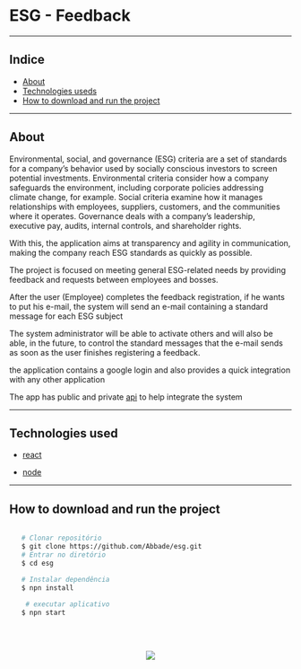 # ESG - Feedback

---

## Indice

- [About](#about)
- [Technologies useds](#Technologies-used)
- [How to download and run the project](#How-to-download-and-run-the-project)

---

## About

Environmental, social, and governance (ESG) criteria are a set of standards for a company’s behavior used by socially conscious investors to screen potential investments. Environmental criteria consider how a company safeguards the environment, including corporate policies addressing climate change, for example. Social criteria examine how it manages relationships with employees, suppliers, customers, and the communities where it operates. Governance deals with a company’s leadership, executive pay, audits, internal controls, and shareholder rights.

With this, the application aims at transparency and agility in communication, making the company reach ESG standards as quickly as possible.

The project is focused on meeting general ESG-related needs by providing feedback and requests between employees and bosses.

After the user (Employee) completes the feedback registration, if he wants to put his e-mail, the system will send an e-mail containing a standard message for each ESG subject

The system administrator will be able to activate others and will also be able, in the future, to control the standard messages that the e-mail sends as soon as the user finishes registering a feedback.

the application contains a google login and also provides a quick integration with any other application

The app has public and private [api](https://github.com/Abbade/esg-api) to help integrate the system

---

## Technologies used

- [react](https://pt-br.reactjs.org/)

- [node](https://nodejs.org/en/)

---

## How to download and run the project


```bash
   
   # Clonar repositório
   $ git clone https://github.com/Abbade/esg.git
   # Entrar no diretório
   $ cd esg
   
   # Instalar dependência
   $ npn install 

    # executar aplicativo
   $ npn start 

```

<br>
<h2 align="center">

<img src="https://img.shields.io/github/license/jessicsous/-teste-Sem_Processo?style=for-the-badge"/>

</h2>